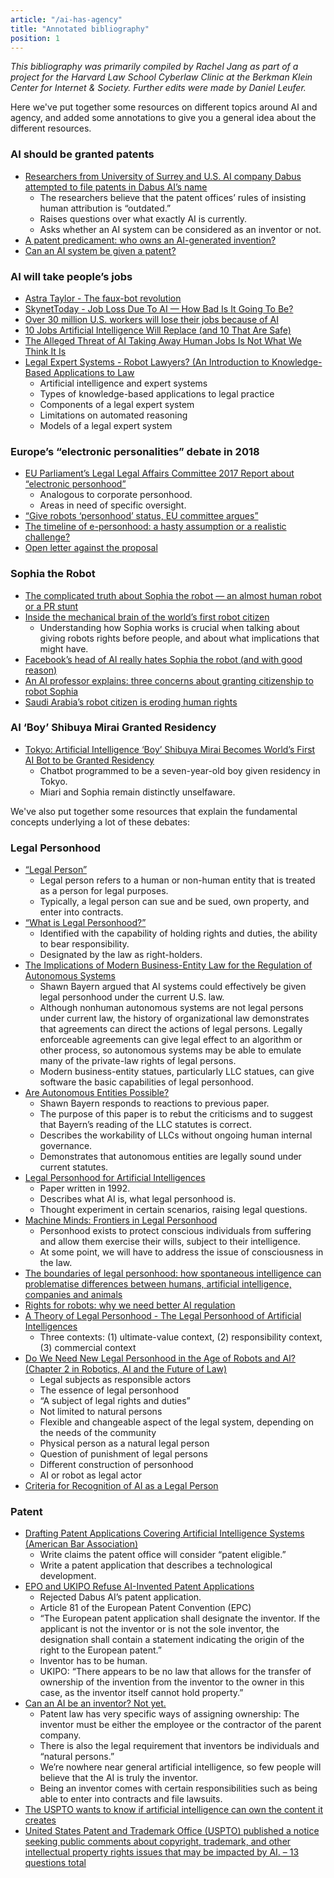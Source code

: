 ```yaml
---
article: "/ai-has-agency"
title: "Annotated bibliography"
position: 1
---
```

_This bibliography was primarily compiled by Rachel Jang as part of a project for the Harvard Law School Cyberlaw Clinic at the Berkman Klein Center for Internet & Society. Further edits were made by Daniel Leufer._

Here we've put together some resources on different topics around AI and agency, and added some annotations to give you a general idea about the different resources.

### AI should be granted patents

- [Researchers from University of Surrey and U.S. AI company Dabus attempted to file patents in Dabus AI’s name](https://www.verdict.co.uk/dabus-ai-can-ai-invent/)
  - The researchers believe that the patent offices’ rules of insisting human attribution is “outdated.”
  - Raises questions over what exactly AI is currently.
  - Asks whether an AI system can be considered as an inventor or not.
- [A patent predicament: who owns an AI-generated invention?](https://www.ft.com/content/84677ec8-be73-11e9-9381-78bab8a70848)
- [Can an AI system be given a patent?](https://www.wsj.com/articles/can-an-ai-system-be-given-a-patent-11570801500)

### AI will take people’s jobs
- [Astra Taylor - The faux-bot revolution](https://medium.com/field-guide-to-the-future-of-work/the-faux-bot-revolution-ebf25481d48d)
- [SkynetToday - Job Loss Due To AI — How Bad Is It Going To Be?](https://www.skynettoday.com/editorials/ai-automation-job-loss)
- [Over 30 million U.S. workers will lose their jobs because of AI](https://www.marketwatch.com/story/ai-is-set-to-replace-36-million-us-workers-2019-01-24)
- [10 Jobs Artificial Intelligence Will Replace (and 10 That Are Safe)](https://blog.hubspot.com/marketing/jobs-artificial-intelligence-will-replace)
- [The Alleged Threat of AI Taking Away Human Jobs Is Not What We Think It Is](https://www.forbes.com/sites/forbestechcouncil/2019/01/17/the-alleged-threat-of-ai-taking-away-human-jobs-is-not-what-we-think-it-is/#54a4014a384e)
- [Legal Expert Systems - Robot Lawyers? (An Introduction to Knowledge-Based Applications to Law](https://papers.ssrn.com/sol3/papers.cfm?abstract_id=2263868)
  - Artificial intelligence and expert systems
  - Types of knowledge-based applications to legal practice
  - Components of a legal expert system
  - Limitations on automated reasoning
  - Models of a legal expert system

### Europe’s “electronic personalities” debate in 2018
- [EU Parliament’s Legal Legal Affairs Committee 2017 Report about “electronic personhood”](http://www.europarl.europa.eu/doceo/document/JURI-PR-582443_EN.pdf?redirect)
  - Analogous to corporate personhood.
  - Areas in need of specific oversight.
- [“Give robots ‘personhood’ status, EU committee argues”](https://www.theguardian.com/technology/2017/jan/12/give-robots-personhood-status-eu-committee-argues)
- [The timeline of e-personhood: a hasty assumption or a realistic challenge?](https://www.maastrichtuniversity.nl/blog/2019/04/timeline-e-personhood-hasty-assumption-or-realistic-challenge)
- [Open letter against the proposal](http://www.robotics-openletter.eu/)

### Sophia the Robot
- [The complicated truth about Sophia the robot — an almost human robot or a PR stunt](https://www.cnbc.com/2018/06/05/hanson-robotics-sophia-the-robot-pr-stunt-artificial-intelligence.html)
- [Inside the mechanical brain of the world’s first robot citizen](https://qz.com/1121547/how-smart-is-the-first-robot-citizen/)
  - Understanding how Sophia works is crucial when talking about giving robots rights before people, and about what implications that might have.
- [Facebook’s head of AI really hates Sophia the robot (and with good reason)](https://www.theverge.com/2018/1/18/16904742/sophia-the-robot-ai-real-fake-yann-lecun-criticism)
- [An AI professor explains: three concerns about granting citizenship to robot Sophia](https://theconversation.com/an-ai-professor-explains-three-concerns-about-granting-citizenship-to-robot-sophia-86479)
- [Saudi Arabia’s robot citizen is eroding human rights](https://qz.com/1205017/saudi-arabias-robot-citizen-is-eroding-human-rights/)

### AI ‘Boy’ Shibuya Mirai Granted Residency
- [Tokyo: Artificial Intelligence ‘Boy’ Shibuya Mirai Becomes World’s First AI Bot to be Granted Residency](https://www.newsweek.com/tokyo-residency-artificial-intelligence-boy-shibuya-mirai-702382)
  - Chatbot programmed to be a seven-year-old boy given residency in Tokyo.
  - Miari and Sophia remain distinctly unselfaware.

We've also put together some resources that explain the fundamental concepts underlying a lot of these debates:

### Legal Personhood
- [“Legal Person”](https://www.law.cornell.edu/wex/legal_person)
  - Legal person refers to a human or non-human entity that is treated as a person for legal purposes.
  - Typically, a legal person can sue and be sued, own property, and enter into contracts.
- [“What is Legal Personhood?”](https://link.springer.com/chapter/10.1007/978-3-319-78881-4_2)
  - Identified with the capability of holding rights and duties, the ability to bear responsibility.
  - Designated by the law as right-holders.
- [The Implications of Modern Business-Entity Law for the Regulation of Autonomous Systems](https://papers.ssrn.com/sol3/papers.cfm?abstract_id=2758222)
  - Shawn Bayern argued that AI systems could effectively be given legal personhood under the current U.S. law.
  - Although nonhuman autonomous systems are not legal persons under current law, the history of organizational law demonstrates that agreements can direct the actions of legal persons. Legally enforceable agreements can give legal effect to an algorithm or other process, so autonomous systems may be able to emulate many of the private-law rights of legal persons.
  - Modern business-entity statues, particularly LLC statues, can give software the basic capabilities of legal personhood.
- [Are Autonomous Entities Possible?](https://papers.ssrn.com/sol3/papers.cfm?abstract_id=3410395)
  - Shawn Bayern responds to reactions to previous paper.
  - The purpose of this paper is to rebut the criticisms and to suggest that Bayern’s reading of the LLC statutes is correct.
  - Describes the workability of LLCs without ongoing human internal governance.
  - Demonstrates that autonomous entities are legally sound under current statutes.
- [Legal Personhood for Artificial Intelligences](https://papers.ssrn.com/sol3/papers.cfm?abstract_id=1108671)
  - Paper written in 1992.
  - Describes what AI is, what legal personhood is.
  - Thought experiment in certain scenarios, raising legal questions.
- [Machine Minds: Frontiers in Legal Personhood](https://papers.ssrn.com/sol3/papers.cfm?abstract_id=2563965)
  - Personhood exists to protect conscious individuals from suffering and allow them exercise their wills, subject to their intelligence.
  - At some point, we will have to address the issue of consciousness in the law.
- [The boundaries of legal personhood: how spontaneous intelligence can problematise differences between humans, artificial intelligence, companies and animals](https://discovery.ucl.ac.uk/id/eprint/10057241/1/Burgess_The%20boundaries%20of%20legal%20personhood_AOP.pdf)
- [Rights for robots: why we need better AI regulation](https://www.raconteur.net/risk-management/robot-rights-ethics)
- [A Theory of Legal Personhood - The Legal Personhood of Artificial Intelligences](https://www.oxfordscholarship.com/view/10.1093/oso/9780198844037.001.0001/oso-9780198844037-chapter-7)
  - Three contexts: (1) ultimate-value context, (2) responsibility context, (3) commercial context
- [Do We Need New Legal Personhood in the Age of Robots and AI? (Chapter 2 in Robotics, AI and the Future of Law)](https://research.vu.nl/en/publications/do-we-need-new-legal-personhood-in-the-age-of-robots-and-ai)
  - Legal subjects as responsible actors
  - The essence of legal personhood
  - “A subject of legal rights and duties”
  - Not limited to natural persons
  - Flexible and changeable aspect of the legal system, depending on the needs of the community
  - Physical person as a natural legal person
  - Question of punishment of legal persons
  - Different construction of personhood
  - AI or robot as legal actor
- [Criteria for Recognition of AI as a Legal Person](http://www.ccsenet.org/journal/index.php/jpl/article/view/0/40443)

### Patent
- [Drafting Patent Applications Covering Artificial Intelligence Systems (American Bar Association)](https://www.americanbar.org/groups/intellectual_property_law/publications/landslide/2018-19/january-february/drafting-patent-applications-covering-artificial-intelligence-systems/)
  - Write claims the patent office will consider “patent eligible.”
  - Write a patent application that describes a technological development.
- [EPO and UKIPO Refuse AI-Invented Patent Applications](https://www.ipwatchdog.com/2020/01/07/epo-ukipo-refuse-ai-invented-patent-applications/id=117648/)
   - Rejected Dabus AI’s patent application.
   - Article 81 of the European Patent Convention (EPC)
   - “The European patent application shall designate the inventor. If the applicant is not the inventor or is not the sole inventor, the designation shall contain a statement indicating the origin of the right to the European patent.”
   - Inventor has to be human.
   - UKIPO: “There appears to be no law that allows for the transfer of ownership of the invention from the inventor to the owner in this case, as the inventor itself cannot hold property.”
- [Can an AI be an inventor? Not yet.](https://www.technologyreview.com/s/615020/ai-inventor-patent-dabus-intellectual-property-uk-european-patent-office-law/)
   - Patent law has very specific ways of assigning ownership: The inventor must be either the employee or the contractor of the parent company.
   - There is also the legal requirement that inventors be individuals and “natural persons.”
   - We’re nowhere near general artificial intelligence, so few people will believe that the AI is truly the inventor.
   - Being an inventor comes with certain responsibilities such as being able to enter into contracts and file lawsuits.
- [The USPTO wants to know if artificial intelligence can own the content it creates](https://www.theverge.com/2019/11/13/20961788/us-government-ai-copyright-patent-trademark-office-notice-artificial-intelligence)
- [United States Patent and Trademark Office (USPTO) published a notice seeking public comments about copyright, trademark, and other intellectual property rights issues that may be impacted by AI. – 13 questions total](https://www.govinfo.gov/content/pkg/FR-2019-10-30/pdf/2019-23638.pdf)
